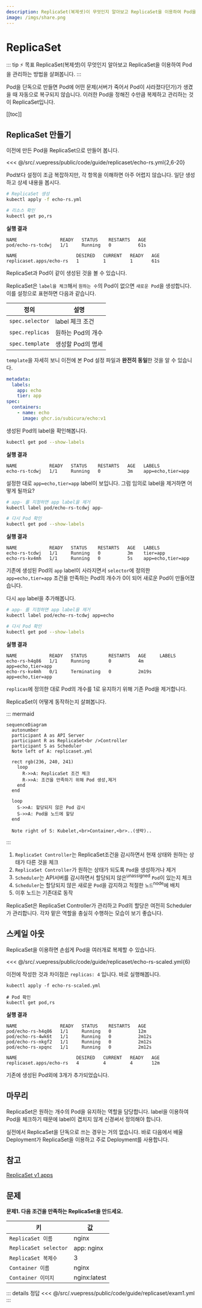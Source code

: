 ```yaml
---
description: ReplicaSet(복제셋)이 무엇인지 알아보고 ReplicaSet을 이용하여 Pod을 관리하는 방법을 살펴봅니다.
image: /imgs/share.png
---
```


# ReplicaSet

::: tip ⚡️ 목표
ReplicaSet(복제셋)이 무엇인지 알아보고 ReplicaSet을 이용하여 Pod을 관리하는 방법을 살펴봅니다.
:::

Pod을 단독으로 만들면 Pod에 어떤 문제(서버가 죽어서 Pod이 사라졌다던가)가 생겼을 때 자동으로 복구되지 않습니다. 이러한 Pod을 정해진 수만큼 복제하고 관리하는 것이 ReplicaSet입니다.

[[toc]]

## ReplicaSet 만들기

이전에 만든 Pod을 ReplicaSet으로 만들어 봅니다.

<<< @/src/.vuepress/public/code/guide/replicaset/echo-rs.yml{2,6-20}
<code-link link="guide/replicaset/echo-rs.yml"/>

Pod보다 설정이 조금 복잡하지만, 각 항목을 이해하면 아주 어렵지 않습니다. 일단 생성하고 상세 내용을 봅시다.

```sh
# ReplicaSet 생성
kubectl apply -f echo-rs.yml

# 리소스 확인
kubectl get po,rs
```

**실행 결과**

```
NAME                READY   STATUS    RESTARTS   AGE
pod/echo-rs-tcdwj   1/1     Running   0          61s

NAME                      DESIRED   CURRENT   READY   AGE
replicaset.apps/echo-rs   1         1         1       61s
```

ReplicaSet과 Pod이 같이 생성된 것을 볼 수 있습니다.

<div style="text-align: center; width: 400px; max-width: 100%; margin: 0 auto">
  <custom-image src="/imgs/guide/replicaset/rs.png" alt="ReplicaSet" />
</div>

ReplicaSet은 `label을 체크`해서 `원하는 수`의 Pod이 없으면 `새로운 Pod`을 생성합니다. 이를 설정으로 표현하면 다음과 같습니다.

| 정의            | 설명              |
| --------------- | ----------------- |
| `spec.selector` | label 체크 조건   |
| `spec.replicas` | 원하는 Pod의 개수 |
| `spec.template` | 생성할 Pod의 명세 |

`template`을 자세히 보니 이전에 본 Pod 설정 파일과 **완전히 동일**한 것을 알 수 있습니다.

```yaml
metadata:
  labels:
    app: echo
    tier: app
spec:
  containers:
    - name: echo
      image: ghcr.io/subicura/echo:v1
```

생성된 Pod의 label을 확인해봅니다.

```sh
kubectl get pod --show-labels
```

**실행 결과**

```
NAME            READY   STATUS    RESTARTS   AGE   LABELS
echo-rs-tcdwj   1/1     Running   0          3m    app=echo,tier=app
```

설정한 대로 `app=echo,tier=app` label이 보입니다. 그럼 임의로 label을 제거하면 어떻게 될까요?

```sh
# app- 를 지정하면 app label을 제거
kubectl label pod/echo-rs-tcdwj app-

# 다시 Pod 확인
kubectl get pod --show-labels
```

**실행 결과**

```{2,3}
NAME            READY   STATUS    RESTARTS   AGE   LABELS
echo-rs-tcdwj   1/1     Running   0          3m    tier=app
echo-rs-kv4mh   1/1     Running   0          5s    app=echo,tier=app
```

기존에 생성된 Pod의 `app` label이 사라지면서 `selector`에 정의한 `app=echo,tier=app` 조건을 만족하는 Pod의 개수가 0이 되어 새로운 Pod이 만들어졌습니다.

다시 `app` label을 추가해봅니다.

```sh
# app- 를 지정하면 app label을 제거
kubectl label pod/echo-rs-tcdwj app=echo

# 다시 Pod 확인
kubectl get pod --show-labels
```

**실행 결과**

```{3}
NAME            READY   STATUS        RESTARTS   AGE     LABELS
echo-rs-h4q86   1/1     Running       0          4m      app=echo,tier=app
echo-rs-kv4mh   0/1     Terminating   0          2m19s   app=echo,tier=app
```

`replicas`에 정의한 대로 Pod의 개수를 1로 유지하기 위해 기존 Pod을 제거합니다.

ReplicaSet이 어떻게 동작하는지 살펴봅니다.

::: mermaid

```mermaid
sequenceDiagram
  autonumber
  participant A as API Server
  participant R as ReplicaSet<br />Controller
  participant S as Scheduler
  Note left of A: replicaset.yml

  rect rgb(236, 240, 241)
    loop
      R->>A: ReplicaSet 조건 체크
      R->>A: 조건을 만족하기 위해 Pod 생성,제거
    end
  end

  loop
    S->>A: 할당되지 않은 Pod 감시
    S->>A: Pod을 노드에 할당
  end

  Note right of S: Kubelet,<br>Container,<br>..(생략)..
```

:::

1. `ReplicaSet Controller`는 ReplicaSet조건을 감시하면서 현재 상태와 원하는 상태가 다른 것을 체크
2. `ReplicaSet Controller`가 원하는 상태가 되도록 `Pod`을 생성하거나 제거
3. `Scheduler`는 API서버를 감시하면서 할당되지 않은<sup>unassigned</sup> `Pod`이 있는지 체크
4. `Scheduler`는 할당되지 않은 새로운 `Pod`을 감지하고 적절한 `노드`<sup>node</sup>에 배치
5. 이후 노드는 기존대로 동작

ReplicaSet은 ReplicaSet Controller가 관리하고 Pod의 할당은 여전히 Scheduler가 관리합니다. 각자 맡은 역할을 충실히 수행하는 모습이 보기 좋습니다.

## 스케일 아웃

ReplicaSet을 이용하면 손쉽게 Pod을 여러개로 복제할 수 있습니다.

<<< @/src/.vuepress/public/code/guide/replicaset/echo-rs-scaled.yml{6}
<code-link link="guide/replicaset/echo-rs-scaled.yml"/>

이전에 작성한 것과 차이점은 `replicas: 4` 입니다. 바로 실행해봅니다.

```
kubectl apply -f echo-rs-scaled.yml

# Pod 확인
kubectl get pod,rs
```

**실행 결과**

```{3-5,8}
NAME                READY   STATUS    RESTARTS   AGE
pod/echo-rs-h4q86   1/1     Running   0          12m
pod/echo-rs-4wk6t   1/1     Running   0          2m12s
pod/echo-rs-nkgf2   1/1     Running   0          2m12s
pod/echo-rs-xpqnc   1/1     Running   0          2m12s

NAME                      DESIRED   CURRENT   READY   AGE
replicaset.apps/echo-rs   4         4         4       12m
```

기존에 생성된 Pod외에 3개가 추가되었습니다.

## 마무리

ReplicaSet은 원하는 개수의 Pod을 유지하는 역할을 담당합니다. label을 이용하여 Pod을 체크하기 때문에 label이 겹치지 않게 신경써서 정의해야 합니다.

실전에서 ReplicaSet을 단독으로 쓰는 경우는 거의 없습니다. 바로 다음에서 배울 Deployment가 ReplicaSet을 이용하고 주로 Deployment를 사용합니다.

## 참고

[ReplicaSet v1 apps](https://kubernetes.io/docs/reference/generated/kubernetes-api/v1.20/#replicaset-v1-apps)

## 문제

**문제1. 다음 조건을 만족하는 ReplicaSet을 만드세요.**

| 키                    | 값           |
| --------------------- | ------------ |
| `ReplicaSet 이름`     | nginx        |
| `ReplicaSet selector` | app: nginx   |
| `ReplicaSet 복제수`   | 3            |
| `Container 이름`      | nginx        |
| `Container 이미지`    | nginx:latest |

::: details 정답
<<< @/src/.vuepress/public/code/guide/replicaset/exam1.yml
<code-link link="guide/replicaset/exam1.yml"/>
:::
